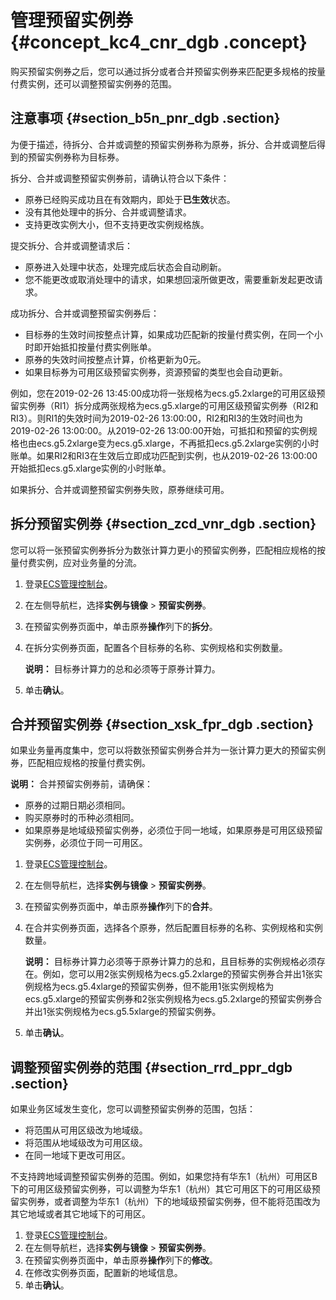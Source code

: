 # 管理预留实例券 {#concept_kc4_cnr_dgb .concept}

购买预留实例券之后，您可以通过拆分或者合并预留实例券来匹配更多规格的按量付费实例，还可以调整预留实例券的范围。

## 注意事项 {#section_b5n_pnr_dgb .section}

为便于描述，待拆分、合并或调整的预留实例券称为原券，拆分、合并或调整后得到的预留实例券称为目标券。

拆分、合并或调整预留实例券前，请确认符合以下条件：

-   原券已经购买成功且在有效期内，即处于**已生效**状态。
-   没有其他处理中的拆分、合并或调整请求。
-   支持更改实例大小，但不支持更改实例规格族。

提交拆分、合并或调整请求后：

-   原券进入处理中状态，处理完成后状态会自动刷新。
-   您不能更改或取消处理中的请求，如果想回滚所做更改，需要重新发起更改请求。

成功拆分、合并或调整预留实例券后：

-   目标券的生效时间按整点计算，如果成功匹配新的按量付费实例，在同一个小时即开始抵扣按量付费实例账单。
-   原券的失效时间按整点计算，价格更新为0元。
-   如果目标券为可用区级预留实例券，资源预留的类型也会自动更新。

例如，您在2019-02-26 13:45:00成功将一张规格为ecs.g5.2xlarge的可用区级预留实例券（RI1）拆分成两张规格为ecs.g5.xlarge的可用区级预留实例券（RI2和RI3）。则RI1的失效时间为2019-02-26 13:00:00，RI2和RI3的生效时间也为2019-02-26 13:00:00。从2019-02-26 13:00:00开始，可抵扣和预留的实例规格也由ecs.g5.2xlarge变为ecs.g5.xlarge，不再抵扣ecs.g5.2xlarge实例的小时账单。如果RI2和RI3在生效后立即成功匹配到实例，也从2019-02-26 13:00:00开始抵扣ecs.g5.xlarge实例的小时账单。

如果拆分、合并或调整预留实例券失败，原券继续可用。

## 拆分预留实例券 {#section_zcd_vnr_dgb .section}

您可以将一张预留实例券拆分为数张计算力更小的预留实例券，匹配相应规格的按量付费实例，应对业务量的分流。

1.  登录[ECS管理控制台](https://ecs.console.aliyun.com)。
2.  在左侧导航栏，选择**实例与镜像** \> **预留实例券**。
3.  在预留实例券页面中，单击原券**操作**列下的**拆分**。
4.  在拆分实例券页面，配置各个目标券的名称、实例规格和实例数量。

    **说明：** 目标券计算力的总和必须等于原券计算力。

5.  单击**确认**。

## 合并预留实例券 {#section_xsk_fpr_dgb .section}

如果业务量再度集中，您可以将数张预留实例券合并为一张计算力更大的预留实例券，匹配相应规格的按量付费实例。

**说明：** 合并预留实例券前，请确保：

-   原券的过期日期必须相同。
-   购买原券时的币种必须相同。
-   如果原券是地域级预留实例券，必须位于同一地域，如果原券是可用区级预留实例券，必须位于同一可用区。

1.  登录[ECS管理控制台](https://ecs.console.aliyun.com)。
2.  在左侧导航栏，选择**实例与镜像** \> **预留实例券**。
3.  在预留实例券页面中，单击原券**操作**列下的**合并**。
4.  在合并实例券页面，选择各个原券，然后配置目标券的名称、实例规格和实例数量。

    **说明：** 目标券计算力必须等于原券计算力的总和，且目标券的实例规格必须存在。例如，您可以用2张实例规格为ecs.g5.2xlarge的预留实例券合并出1张实例规格为ecs.g5.4xlarge的预留实例券，但不能用1张实例规格为ecs.g5.xlarge的预留实例券和2张实例规格为ecs.g5.2xlarge的预留实例券合并出1张实例规格为ecs.g5.5xlarge的预留实例券。

5.  单击**确认**。

## 调整预留实例券的范围 {#section_rrd_ppr_dgb .section}

如果业务区域发生变化，您可以调整预留实例券的范围，包括：

-   将范围从可用区级改为地域级。
-   将范围从地域级改为可用区级。
-   在同一地域下更改可用区。

不支持跨地域调整预留实例券的范围。例如，如果您持有华东1（杭州）可用区B下的可用区级预留实例券，可以调整为华东1（杭州）其它可用区下的可用区级预留实例券，或者调整为华东1（杭州）下的地域级预留实例券，但不能将范围改为其它地域或者其它地域下的可用区。

1.  登录[ECS管理控制台](https://ecs.console.aliyun.com)。
2.  在左侧导航栏，选择**实例与镜像** \> **预留实例券**。
3.  在预留实例券页面中，单击原券**操作**列下的**修改**。
4.  在修改实例券页面，配置新的地域信息。
5.  单击**确认**。

